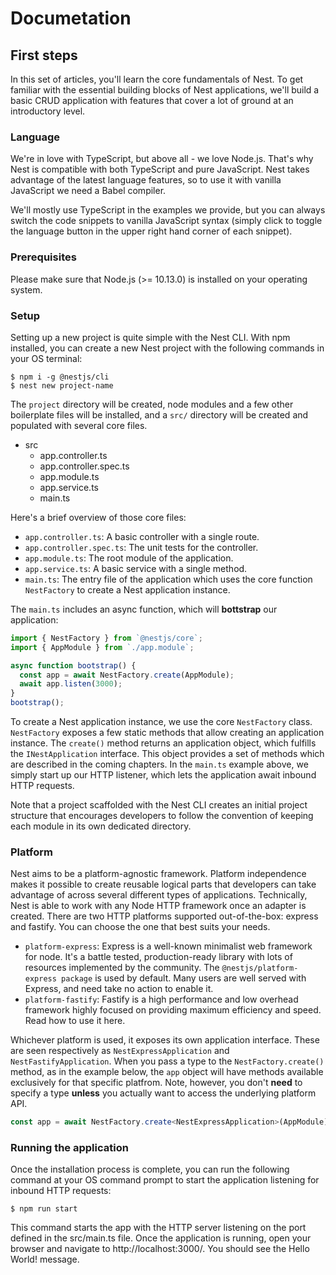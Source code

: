 # Documetation

## First steps

In this set of articles, you'll learn the core fundamentals of Nest. To get familiar with the essential building blocks of Nest applications, we'll build a basic CRUD application with features that cover a lot of ground at an introductory level.

### Language

We're in love with TypeScript,
but above all - we love Node.js.
That's why Nest is compatible with both TypeScript and pure JavaScript.
Nest takes advantage of the latest language features,
so to use it with vanilla JavaScript we need a Babel compiler.

We'll mostly use TypeScript in the examples we provide, but you can always switch the code snippets to vanilla JavaScript syntax (simply click to toggle the language button in the upper right hand corner of each snippet).

### Prerequisites

Please make sure that Node.js (>= 10.13.0) is installed on your operating system.

### Setup

Setting up a new project is quite simple with the Nest CLI.
With npm installed, you can create a new Nest project with the following commands in your OS terminal:

```
$ npm i -g @nestjs/cli
$ nest new project-name
```

The `project` directory will be created,
node modules and a few other boilerplate files will be installed,
and a `src/` directory will be created and populated with several core files.

- src
  - app.controller.ts
  - app.controller.spec.ts
  - app.module.ts
  - app.service.ts
  - main.ts

Here's a brief overview of those core files:

- `app.controller.ts`: A basic controller with a single route.
- `app.controller.spec.ts`: The unit tests for the controller.
- `app.module.ts`: The root module of the application.
- `app.service.ts`: A basic service with a single method.
- `main.ts`: The entry file of the application which uses the core function `NestFactory` to create a Nest application instance.

The `main.ts` includes an async function,
which will **bottstrap** our application:

```ts
import { NestFactory } from `@nestjs/core`;
import { AppModule } from `./app.module`;

async function bootstrap() {
  const app = await NestFactory.create(AppModule);
  await app.listen(3000);
}
bootstrap();
```

To create a Nest application instance,
we use the core `NestFactory` class.
`NestFactory` exposes a few static methods that allow creating an application instance.
The `create()` method returns an application object,
which fulfills the `INestApplication` interface.
This object provides a set of methods which are described in the coming chapters.
In the `main.ts` example above,
we simply start up our HTTP listener,
which lets the application await inbound HTTP requests.

Note that a project scaffolded with the Nest CLI creates an initial project structure that encourages developers to follow the convention of keeping each module in its own dedicated directory.

### Platform

Nest aims to be a platform-agnostic framework.
Platform independence makes it possible to create reusable logical parts that developers can take advantage of across several different types of applications. Technically, Nest is able to work with any Node HTTP framework once an adapter is created. There are two HTTP platforms supported out-of-the-box: express and fastify. You can choose the one that best suits your needs.

- `platform-express`: Express is a well-known minimalist web framework for node. It's a battle tested, production-ready library with lots of resources implemented by the community. The `@nestjs/platform-express package` is used by default. Many users are well served with Express, and need take no action to enable it.
- `platform-fastify`: Fastify is a high performance and low overhead framework highly focused on providing maximum efficiency and speed. Read how to use it here.

Whichever platform is used,
it exposes its own application interface.
These are seen respectively as `NestExpressApplication` and `NestFastifyApplication`.
When you pass a type to the `NestFactory.create()` method,
as in the example below,
the `app` object will have methods available
exclusively for that specific platfrom.
Note, however,
you don't **need** to specify a type **unless** you actually want to access the underlying platform API.

```ts
const app = await NestFactory.create<NestExpressApplication>(AppModule);
```

### Running the application

Once the installation process is complete, you can run the following command at your OS command prompt to start the application listening for inbound HTTP requests:

```
$ npm run start
```

This command starts the app with the HTTP server listening on the port defined in the src/main.ts file. Once the application is running, open your browser and navigate to http://localhost:3000/. You should see the Hello World! message.
